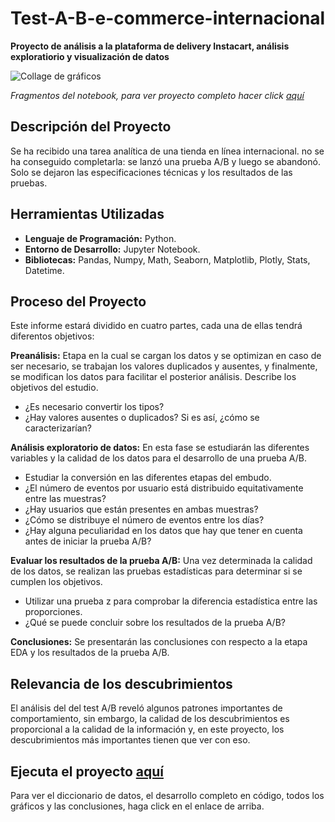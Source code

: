 # Test-A-B-e-commerce-internacional
__Proyecto de análisis a la plataforma de delivery Instacart, análisis exploratiorio y visualización de datos__

<image src="https://github.com/BastianLQ/Analisis-Instacart/blob/main/N3.jpg" alt="Collage de gráficos">

_Fragmentos del notebook, para ver proyecto completo hacer click [aquí](https://portfoliodabastianlopez.on.drv.tw/Portafolio/An%C3%A1lisis%20Instacart.html)_

## Descripción del Proyecto
Se ha recibido una tarea analítica de una tienda en línea internacional. no se ha conseguido completarla: se lanzó una prueba A/B y luego se abandonó. Solo se dejaron las especificaciones técnicas y los resultados de las pruebas.
  
## Herramientas Utilizadas
- __Lenguaje de Programación:__ Python.
- __Entorno de Desarrollo:__ Jupyter Notebook.
- __Bibliotecas:__ Pandas, Numpy, Math, Seaborn, Matplotlib, Plotly, Stats, Datetime.

## Proceso del Proyecto
Este informe estará dividido en cuatro partes, cada una de ellas tendrá diferentos objetivos:

__Preanálisis:__ Etapa en la cual se cargan los datos y se optimizan en caso de ser necesario, se trabajan los valores duplicados y ausentes, y finalmente, se modifican los datos para facilitar el posterior análisis.
Describe los objetivos del estudio.
- ¿Es necesario convertir los tipos?
- ¿Hay valores ausentes o duplicados? Si es así, ¿cómo se caracterizarían?

__Análisis exploratorio de datos:__ En esta fase se estudiarán las diferentes variables y la calidad de los datos para el desarrollo de una prueba A/B.
- Estudiar la conversión en las diferentes etapas del embudo.
- ¿El número de eventos por usuario está distribuido equitativamente entre las muestras?
- ¿Hay usuarios que están presentes en ambas muestras?
- ¿Cómo se distribuye el número de eventos entre los días?
- ¿Hay alguna peculiaridad en los datos que hay que tener en cuenta antes de iniciar la prueba A/B?

__Evaluar los resultados de la prueba A/B:__ Una vez determinada la calidad de los datos, se realizan las pruebas estadísticas para determinar si se cumplen los objetivos.
- Utilizar una prueba z para comprobar la diferencia estadística entre las proporciones.
- ¿Qué se puede concluir sobre los resultados de la prueba A/B?

__Conclusiones:__ Se presentarán las conclusiones con respecto a la etapa EDA y los resultados de la prueba A/B.

## Relevancia de los descubrimientos
El análisis del del test A/B reveló algunos patrones importantes de comportamiento, sin embargo, la calidad de los descubrimientos es proporcional a la calidad de la información y, en este proyecto, los descubrimientos más importantes tienen que ver con eso.

## Ejecuta el proyecto [aquí](https://portfoliodabastianlopez.on.drv.tw/Portafolio/An%C3%A1lisis%20Instacart.html)
Para ver el diccionario de datos, el desarrollo completo en código, todos los gráficos y las conclusiones, haga click en el enlace de arriba.
